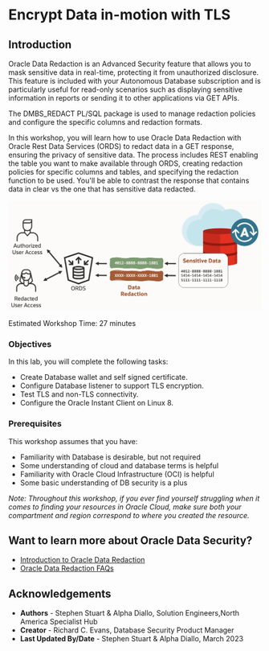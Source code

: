# Encrypt Data in-motion with TLS

## Introduction

Oracle Data Redaction is an Advanced Security feature that allows you to mask sensitive data in real-time, protecting it from unauthorized disclosure. This feature is included with your Autonomous Database subscription and is particularly useful for read-only scenarios such as displaying sensitive information in reports or sending it to other applications via GET APIs.

The DMBS_REDACT PL/SQL package is used to manage redaction policies and configure the specific columns and redaction formats.

In this workshop, you will learn how to use Oracle Data Redaction with Oracle Rest Data Services (ORDS) to redact  data in a GET response, ensuring the privacy of sensitive data. The process includes REST enabling the table you want to make available through ORDS, creating redaction policies for specific columns and tables, and specifying the redaction function to be used. You'll be able to contrast the response that contains data in clear vs the one that has sensitive data redacted.

![Lab architecture](images/lab-architecture.png)


Estimated Workshop Time: 27 minutes

### Objectives

In this lab, you will complete the following tasks:

- Create Database wallet and self signed certificate.
- Configure Database listener to support TLS encryption.
- Test TLS and non-TLS connectivity.
- Configure the Oracle Instant Client on Linux 8. 

### Prerequisites

This workshop assumes that you have:
- Familiarity with Database is desirable, but not required
- Some understanding of cloud and database terms is helpful
- Familiarity with Oracle Cloud Infrastructure (OCI) is helpful
- Some basic understanding of DB security is a plus

*Note: Throughout this workshop, if you ever find yourself struggling when it comes to finding your resources in Oracle Cloud, make sure both your compartment and region correspond to where you created the resource.*

## Want to learn more about Oracle Data Security?
- [Introduction to Oracle Data Redaction](https://docs.oracle.com/en/database/oracle/oracle-database/21/asoag/introduction-to-oracle-data-redaction.html#GUID-82EA9712-387C-4D3A-BB72-F64A707C67CA)
- [Oracle Data Redaction FAQs](https://www.oracle.com/technetwork/database/options/data-masking-subsetting/learnmore/faq-security-asdr-external-3215961.pdf)

## Acknowledgements

- **Authors** - Stephen Stuart & Alpha Diallo, Solution Engineers,North America Specialist Hub
- **Creator** - Richard C. Evans, Database Security Product Manager
- **Last Updated By/Date** - Stephen Stuart & Alpha Diallo, March 2023